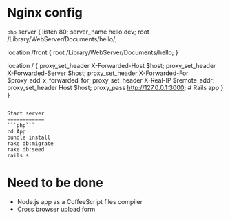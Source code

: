 Nginx config
============

```php```
server {
  listen 80;
  server_name hello.dev;
  root /Library/WebServer/Documents/hello/;

  location /front {
    root /Library/WebServer/Documents/hello;
  }

  location / {
    proxy_set_header X-Forwarded-Host $host;
    proxy_set_header X-Forwarded-Server $host;
    proxy_set_header X-Forwarded-For $proxy_add_x_forwarded_for;
    proxy_set_header X-Real-IP $remote_addr;
    proxy_set_header Host $host;
    proxy_pass http://127.0.0.1:3000; # Rails app
  }
}
```

Start server
============
```php```
cd App
bundle install
rake db:migrate
rake db:seed
rails s
```

Need to be done
===============

* Node.js app as a CoffeeScript files compiler
* Cross browser upload form